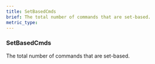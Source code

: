 ```yaml
---
title: SetBasedCmds
brief: The total number of commands that are set-based.
metric_type:
---
```

### SetBasedCmds

The total number of commands that are set-based.
